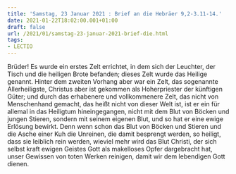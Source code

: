 ```yaml
---
title: 'Samstag, 23 Januar 2021 : Brief an die Hebräer 9,2-3.11-14.'
date: 2021-01-22T18:02:00.001+01:00
draft: false
url: /2021/01/samstag-23-januar-2021-brief-die.html
tags: 
- LECTIO
---
```


Brüder! Es wurde ein erstes Zelt errichtet, in dem sich der Leuchter, der Tisch und die heiligen Brote befanden; dieses Zelt wurde das Heilige genannt. Hinter dem zweiten Vorhang aber war ein Zelt, das sogenannte Allerheiligste, Christus aber ist gekommen als Hoherpriester der künftigen Güter; und durch das erhabenere und vollkommenere Zelt, das nicht von Menschenhand gemacht, das heißt nicht von dieser Welt ist, ist er ein für allemal in das Heiligtum hineingegangen, nicht mit dem Blut von Böcken und jungen Stieren, sondern mit seinem eigenen Blut, und so hat er eine ewige Erlösung bewirkt. Denn wenn schon das Blut von Böcken und Stieren und die Asche einer Kuh die Unreinen, die damit besprengt werden, so heiligt, dass sie leiblich rein werden, wieviel mehr wird das Blut Christi, der sich selbst kraft ewigen Geistes Gott als makelloses Opfer dargebracht hat, unser Gewissen von toten Werken reinigen, damit wir dem lebendigen Gott dienen.